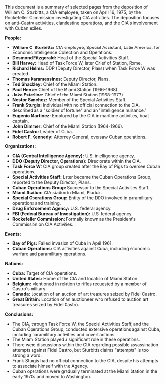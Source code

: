 This document is a summary of selected pages from the deposition of William C. Sturbitts, a CIA employee, taken on April 16, 1975, by the Rockefeller Commission investigating CIA activities. The deposition focuses on anti-Castro activities, clandestine operations, and the CIA's involvement with Cuban exiles.

**People:**

*   **William C. Sturbitts:** CIA employee, Special Assistant, Latin America, for Economic Intelligence Collection and Operations.
*   **Desmond Fitzgerald:** Head of the Special Activities Staff.
*   **Bill Harvey:** Head of Task Force W, later Chief of Station, Rome.
*   **Richard Helms:** DDP (Deputy Director, Plans) when Task Force W was created.
*   **Thomas Karamessines:** Deputy Director, Plans.
*   **Ted Shackley:** Chief of the Miami Station.
*   **Paul Henze:** Chief of the Miami Station (1966-1968).
*   **Jake Esterline:** Chief of the Miami Station (1968-1973).
*   **Nestor Sanchez:** Member of the Special Activities Staff.
*   **Frank Sturgis:** Individual with no official connection to the CIA, described as a "soldier of fortune" and an "intelligence nuisance."
*   **Eugenio Martinez:** Employed by the CIA in maritime activities, boat captain.
*   **John Dimmer:** Chief of the Miami Station (1964-1966).
*   **Fidel Castro:** Leader of Cuba.
*   **Robert F. Kennedy:** Attorney General, oversaw Cuban operations.

**Organizations:**

*   **CIA (Central Intelligence Agency):** U.S. intelligence agency.
*   **DDO (Deputy Director, Operations):** Directorate within the CIA.
*   **Task Force W:** CIA group created after the Bay of Pigs to oversee Cuban operations.
*   **Special Activities Staff:** Later became the Cuban Operations Group, reported to the Deputy Director, Plans.
*   **Cuban Operations Group:** Successor to the Special Activities Staff.
*   **Miami Station:** CIA station in Miami, Florida.
*   **Special Operations Group:** Entity of the DDO involved in paramilitary operations and training.
*   **Drug Enforcement Agency:** U.S. federal agency.
*   **FBI (Federal Bureau of Investigation):** U.S. federal agency.
*   **Rockefeller Commission:** Formally known as the President's Commission on CIA Activities.

**Events:**

*   **Bay of Pigs:** Failed invasion of Cuba in April 1961.
*   **Cuban Operations:** CIA activities against Cuba, including economic warfare and paramilitary operations.

**Nations:**

*   **Cuba:** Target of CIA operations.
*   **United States:** Home of the CIA and location of Miami Station.
*   **Belgium:** Mentioned in relation to rifles requested by a member of Castro's military.
*   **Canada:** Location of an auction of art treasures seized by Fidel Castro.
*   **Great Britain:** Location of an auctioneer who refused to auction art treasures seized by Fidel Castro.

**Conclusions:**

*   The CIA, through Task Force W, the Special Activities Staff, and the Cuban Operations Group, conducted extensive operations against Cuba, including paramilitary activities and covert actions.
*   The Miami Station played a significant role in these operations.
*   There were discussions within the CIA regarding possible assassination attempts against Fidel Castro, but Sturbitts claims "attempts" is too strong a word.
*   Frank Sturgis had no official connection to the CIA, despite his attempts to associate himself with the Agency.
*   Cuban operations were gradually terminated at the Miami Station in the early 1970s and moved to Washington.
